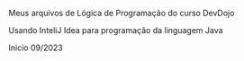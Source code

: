
Meus arquivos de Lógica de Programação do curso DevDojo

Usando InteliJ Idea para programação da linguagem Java

Inicio 09/2023
